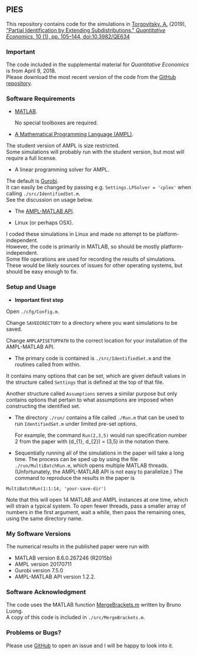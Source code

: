 ## PIES

This repository contains code for the simulations in
[Torgovitsky, A.](https://a-torgovitsky.github.io/) (2019), ["Partial Identification by Extending Subdistributions."
_Quantitative Economics_, 10 (1), pp. 105–144, doi:10.3982/QE634](https://doi.org/10.3982/QE634)

### Important

The code included in the supplemental material for _Quantitative Economics_ is from April 9, 2018.  
Please download the most recent version of the code from the
[GitHub repository][GitHub].

### Software Requirements

* [MATLAB](https://www.mathworks.com/products/matlab.html).

  No special toolboxes are required.

* [A Mathematical Programming Language (AMPL)](http://ampl.com/).

 The student version of AMPL is size restricted.  
 Some simulations will probably run with the student version, but most will require a full license.

* A linear programming solver for AMPL.

 The default is [Gurobi](http://www.gurobi.com/).  
 It can easily be changed by passing e.g.  `Settings.LPSolver = 'cplex'`
 when calling `./src/IdentifiedSet.m`.  
 See the discussion on usage below.

* The [AMPL-MATLAB API](http://ampl.com/api/latest/matlab/getting-started.html).

* Linux (or perhaps OSX).

 I coded these simulations in Linux and made no attempt to be platform-independent.  
 However, the code is primarily in MATLAB, so should be mostly
 platform-independent.  
 Some file operations are used for recording the results of simulations.  
 These would be likely sources of issues for other operating systems, but should
 be easy enough to fix.

### Setup and Usage

* **Important first step**

 Open `./cfg/Config.m`. 

 Change `SAVEDIRECTORY` to a directory where you want simulations to be saved.

 Change `AMPLAPISETUPPATH` to the correct location for your installation of the
 AMPL-MATLAB API.

* The primary code is contained is `./src/IdentifiedSet.m` and the routines
  called from within.

 It contains many options that can be set, which are given default values in the
 structure called `Settings` that is defined at the top of that file.

 Another structure called `Assumptions` serves a similar purpose but only
 contains options that pertain to what assumptions are imposed when constructing
 the identified set.

* The directory `./run/` contains a file called `./Run.m` that can be used to
  run `IdentifiedSet.m` under limited pre-set options.

  For example, the command `Run(2,3,5)` would run specification number 2 from
  the paper with (d\_{1}, d\_{2}) = (3,5) in the notation there.

* Sequentially running all of the simulations in the paper will take a long
  time.
 The process can be sped up by using the file `./run/MultiBatchRun.m`, which opens
 multiple MATLAB threads.
 (Unfortunately, the AMPL-MATLAB API is not easy to parallelize.)
 The command to reproduce the results in the paper is

 `MultiBatchRun(1:1:14, 'your-save-dir')`

 Note that this will open 14 MATLAB and AMPL instances at one time, which will strain a typical system.
 To open fewer threads, pass a smaller array of numbers in the first argument, wait a while, then pass the remaining ones, using the same directory name.

### My Software Versions

The numerical results in the published paper were run with

* MATLAB version 8.6.0.267246 (R2015b)
* AMPL version 20170711
* Gurobi version 7.5.0
* AMPL-MATLAB API version 1.2.2.

### Software Acknowledgment

The code uses the MATLAB function
[MergeBrackets.m](https://www.mathworks.com/matlabcentral/fileexchange/24254-interval-merging) written by Bruno Luong.  
A copy of this code is included in `./src/MergeBrackets.m`.

### Problems or Bugs?

Please use [GitHub] to open an issue and I will be happy to look into it.

[GitHub]: http://www.github.com/a-torgovitsky/pies
